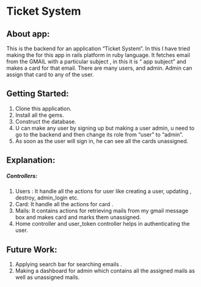 # Ticket System

## About app:
This is the backend for an application “Ticket System”. In this I have tried making the for this app in rails platform in ruby language. It fetches email from the GMAIL with a particular subject , in this it is “ app subject”  and makes a card for that email. There are many users, and admin. Admin can assign that card to any of the user. 


## Getting Started:
1. Clone this application.
2. Install all the gems.
3. Construct the database.
4. U can make any user by signing up but making a user admin, u need to go to the backend and then change its role from “user” to “admin”.
5. As soon as the user will sign in, he can see all the cards unassigned.

## Explanation:

##### Controllers:
1. Users : It handle all the actions for user like creating a user, updating , destroy, admin_login etc.
2. Card: It handle all the actions for card .
3. Mails: It contains actions for retrieving mails from my gmail message box and makes card and marks them unassigned.
4. Home controller and user_token controller helps in authenticating the user.


## Future Work:
1. Applying search bar for searching emails .
2. Making a dashboard for admin which contains all the assigned mails as well as unassigned mails.




